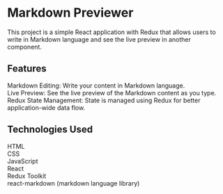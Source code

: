 # Markdown Previewer  
This project is a simple React application with Redux that allows users to write in Markdown language and see the live preview in another component.  

## Features  
Markdown Editing: Write your content in Markdown language.  
Live Preview: See the live preview of the Markdown content as you type.  
Redux State Management: State is managed using Redux for better application-wide data flow.  

## Technologies Used  
HTML  
CSS  
JavaScript   
React  
Redux Toolkit   
react-markdown (markdown language library)  
